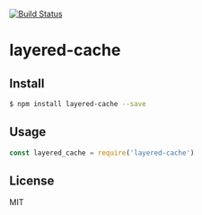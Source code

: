 [![Build Status](https://travis-ci.org/kaelzhang/node-layered-cache.svg?branch=master)](https://travis-ci.org/kaelzhang/node-layered-cache)
<!-- optional appveyor tst
[![Windows Build Status](https://ci.appveyor.com/api/projects/status/github/kaelzhang/node-layered-cache?branch=master&svg=true)](https://ci.appveyor.com/project/kaelzhang/node-layered-cache)
-->
<!-- optional npm version
[![NPM version](https://badge.fury.io/js/layered-cache.svg)](http://badge.fury.io/js/layered-cache)
-->
<!-- optional npm downloads
[![npm module downloads per month](http://img.shields.io/npm/dm/layered-cache.svg)](https://www.npmjs.org/package/layered-cache)
-->
<!-- optional dependency status
[![Dependency Status](https://david-dm.org/kaelzhang/node-layered-cache.svg)](https://david-dm.org/kaelzhang/node-layered-cache)
-->

# layered-cache

<!-- description -->

## Install

```sh
$ npm install layered-cache --save
```

## Usage

```js
const layered_cache = require('layered-cache')
```

## License

MIT
